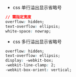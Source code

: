 + css 单行溢出显示省略号



```css
// 需指定宽度
overflow: hidden;
text-overflow: ellipsis;
white-space: nowrap;
```



+ css 多行溢出显示省略号

```css
overflow: hidden;
text-overflow: ellipsis;
display: -webkit-box;
-webkit-line-clamp: 2;
-webkit-box-orient: vertical;
```

